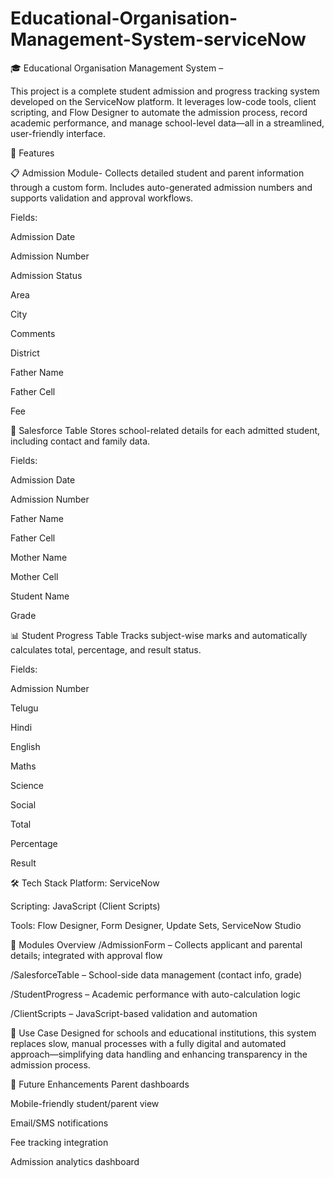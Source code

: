 # Educational-Organisation-Management-System-serviceNow
🎓 Educational Organisation Management System – 

This project is a complete student admission and progress tracking system developed on the ServiceNow platform. It leverages low-code tools, client scripting, and Flow Designer to automate the admission process, record academic performance, and manage school-level data—all in a streamlined, user-friendly interface.

🚀 Features

📋 Admission Module-
Collects detailed student and parent information through a custom form. Includes auto-generated admission numbers and supports validation and approval workflows.

Fields:

Admission Date

Admission Number

Admission Status

Area

City

Comments

District

Father Name

Father Cell

Fee

🏫 Salesforce Table
Stores school-related details for each admitted student, including contact and family data.

Fields:

Admission Date

Admission Number

Father Name

Father Cell

Mother Name

Mother Cell

Student Name

Grade

📊 Student Progress Table
Tracks subject-wise marks and automatically calculates total, percentage, and result status.

Fields:

Admission Number

Telugu

Hindi

English

Maths

Science

Social

Total

Percentage

Result

🛠 Tech Stack
Platform: ServiceNow

Scripting: JavaScript (Client Scripts)

Tools: Flow Designer, Form Designer, Update Sets, ServiceNow Studio

📂 Modules Overview
/AdmissionForm – Collects applicant and parental details; integrated with approval flow

/SalesforceTable – School-side data management (contact info, grade)

/StudentProgress – Academic performance with auto-calculation logic

/ClientScripts – JavaScript-based validation and automation

📌 Use Case
Designed for schools and educational institutions, this system replaces slow, manual processes with a fully digital and automated approach—simplifying data handling and enhancing transparency in the admission process.

🔮 Future Enhancements
Parent dashboards

Mobile-friendly student/parent view

Email/SMS notifications

Fee tracking integration

Admission analytics dashboard

